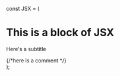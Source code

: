 const JSX = (
  <div>
    <h1>This is a block of JSX</h1>
    <p>Here's a subtitle</p>
    {/*here is a comment */}
  </div>
);